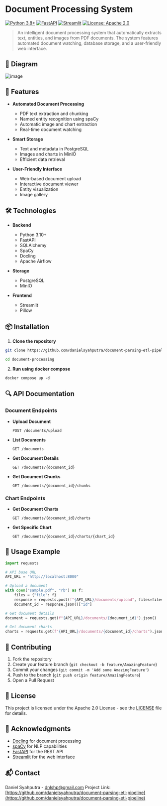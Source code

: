 # Document Processing System

[![Python 3.8+](https://img.shields.io/badge/python-3.10+-blue.svg)](https://www.python.org/downloads/)
[![FastAPI](https://img.shields.io/badge/FastAPI-0.115.0-green.svg)](https://fastapi.tiangolo.com/)
[![Streamlit](https://img.shields.io/badge/Streamlit-1.42.0-red.svg)](https://streamlit.io/)
[![License: Apache 2.0](https://img.shields.io/badge/License-Apache-yellow.svg)](https://opensource.org/license/apache-2-0)

> An intelligent document processing system that automatically extracts text, entities, and images from PDF documents. The system features automated document watching, database storage, and a user-friendly web interface.

## 🚀 Diagram
![image](https://github.com/user-attachments/assets/62d5448d-bdb9-4873-b089-4a68a2a99fa2)


## 🚀 Features

- **Automated Document Processing**
  - PDF text extraction and chunking
  - Named entity recognition using spaCy
  - Automatic image and chart extraction
  - Real-time document watching

- **Smart Storage**
  - Text and metadata in PostgreSQL
  - Images and charts in MinIO
  - Efficient data retrieval

- **User-Friendly Interface**
  - Web-based document upload
  - Interactive document viewer
  - Entity visualization
  - Image gallery

## 🛠️ Technologies

- **Backend**
  - Python 3.10+
  - FastAPI
  - SQLAlchemy
  - SpaCy
  - Docling
  - Apache Airflow

- **Storage**
  - PostgreSQL
  - MinIO

- **Frontend**
  - Streamlit
  - Pillow

## 📦 Installation

1. **Clone the repository**
```bash
git clone https://github.com/danielsyahputra/document-parsing-etl-pipeline.git document-processing

cd document-processing
```

2. **Run using docker compose**
```
docker compose up -d
```

## 🔍 API Documentation

### Document Endpoints

- **Upload Document**
  ```http
  POST /documents/upload
  ```

- **List Documents**
  ```http
  GET /documents
  ```

- **Get Document Details**
  ```http
  GET /documents/{document_id}
  ```

- **Get Document Chunks**
  ```http
  GET /documents/{document_id}/chunks
  ```

### Chart Endpoints

- **Get Document Charts**
  ```http
  GET /documents/{document_id}/charts
  ```

- **Get Specific Chart**
  ```http
  GET /documents/{document_id}/charts/{chart_id}
  ```

## 📝 Usage Example

```python
import requests

# API base URL
API_URL = "http://localhost:8000"

# Upload a document
with open("sample.pdf", "rb") as f:
    files = {"file": f}
    response = requests.post(f"{API_URL}/documents/upload", files=files)
    document_id = response.json()["id"]

# Get document details
document = requests.get(f"{API_URL}/documents/{document_id}").json()

# Get document charts
charts = requests.get(f"{API_URL}/documents/{document_id}/charts").json()
```


## 🤝 Contributing

1. Fork the repository
2. Create your feature branch (`git checkout -b feature/AmazingFeature`)
3. Commit your changes (`git commit -m 'Add some AmazingFeature'`)
4. Push to the branch (`git push origin feature/AmazingFeature`)
5. Open a Pull Request

## 📄 License

This project is licensed under the Apache 2.0 License - see the [LICENSE](LICENSE) file for details.

## 👏 Acknowledgments

- [Docling](https://github.com/DS4SD/docling) for document processing
- [spaCy](https://spacy.io/) for NLP capabilities
- [FastAPI](https://fastapi.tiangolo.com/) for the REST API
- [Streamlit](https://streamlit.io/) for the web interface

## 📬 Contact

Daniel Syahputra - dnlshp@gmail.com
Project Link: [https://github.com/danielsyahputra/document-parsing-etl-pipeline](https://github.com/danielsyahputra/document-parsing-etl-pipeline)
